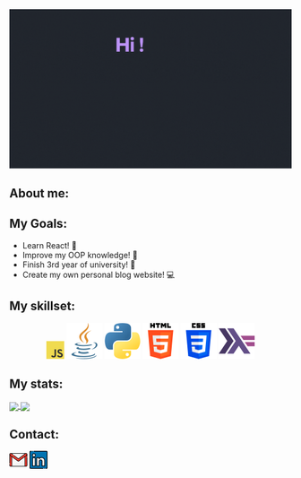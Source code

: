 <img src="https://github.com/StauceLukas/StauceLukas/blob/main/cover.gif" alt="banner">

## About me:

## My Goals:
- Learn React! :open_book: 
- Improve my OOP knowledge! :green_book: 
- Finish 3rd year of university! :school: 
- Create my own personal blog website! :computer:

## My skillset:

<p align="center">
  <img src="icons/javascript.png"/>
  <img src="icons/java.png"/>
  <img src="icons/python.png"/>
  <img src="icons/html-5.png"/>
  <img src="icons/css-3.png"/>
  <img src="icons/haskell.png"/>
</p>


## My stats:
<a href="https://github.com/anuraghazra/github-readme-stats">
  <img align="center" src="https://github-readme-stats.vercel.app/api?username=StauceLukas&show_icons=true&theme=dracula" />
</a>

<a href="https://github.com/anuraghazra/github-readme-stats">
  <img align="center" src="https://github-readme-stats.vercel.app/api/top-langs/?username=StauceLukas&show_icons=true&theme=dracula&layout=compact" />
</a> 


## Contact:
[![gmail](icons/gmail.png)][1] [![linkedIn](icons/linkedin.png)][2]


[1]: lukas.stauce@gmail.com
[2]: https://www.linkedin.com/in/lukas-stauce/
